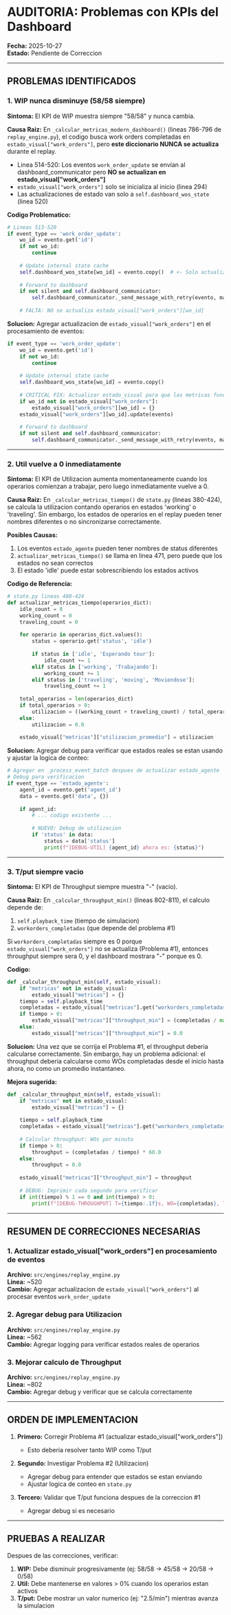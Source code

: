# AUDITORIA: Problemas con KPIs del Dashboard

**Fecha:** 2025-10-27  
**Estado:** Pendiente de Correccion

---

## PROBLEMAS IDENTIFICADOS

### 1. WIP nunca disminuye (58/58 siempre)

**Sintoma:** El KPI de WIP muestra siempre "58/58" y nunca cambia.

**Causa Raiz:**
En `_calcular_metricas_modern_dashboard()` (lineas 786-796 de `replay_engine.py`), el codigo busca work orders completadas en `estado_visual["work_orders"]`, pero **este diccionario NUNCA se actualiza** durante el replay.

- Linea 514-520: Los eventos `work_order_update` se envían al dashboard_communicator pero **NO se actualizan en estado_visual["work_orders"]**
- `estado_visual["work_orders"]` solo se inicializa al inicio (linea 294)
- Las actualizaciones de estado van solo a `self.dashboard_wos_state` (linea 520)

**Codigo Problematico:**
```python
# Lineas 513-520
if event_type == 'work_order_update':
    wo_id = evento.get('id')
    if not wo_id:
        continue
    
    # Update internal state cache
    self.dashboard_wos_state[wo_id] = evento.copy()  # <- Solo actualiza dashboard_wos_state
    
    # Forward to dashboard
    if not silent and self.dashboard_communicator:
        self.dashboard_communicator._send_message_with_retry(evento, max_retries=1, timeout=0.1)
        
    # FALTA: NO se actualiza estado_visual["work_orders"][wo_id]
```

**Solucion:**
Agregar actualizacion de `estado_visual["work_orders"]` en el procesamiento de eventos:

```python
if event_type == 'work_order_update':
    wo_id = evento.get('id')
    if not wo_id:
        continue
    
    # Update internal state cache
    self.dashboard_wos_state[wo_id] = evento.copy()
    
    # CRITICAL FIX: Actualizar estado_visual para que las metricas funcionen
    if wo_id not in estado_visual["work_orders"]:
        estado_visual["work_orders"][wo_id] = {}
    estado_visual["work_orders"][wo_id].update(evento)
    
    # Forward to dashboard
    if not silent and self.dashboard_communicator:
        self.dashboard_communicator._send_message_with_retry(evento, max_retries=1, timeout=0.1)
```

---

### 2. Util vuelve a 0 inmediatamente

**Sintoma:** El KPI de Utilizacion aumenta momentaneamente cuando los operarios comienzan a trabajar, pero luego inmediatamente vuelve a 0.

**Causa Raiz:**
En `_calcular_metricas_tiempo()` de `state.py` (lineas 380-424), se calcula la utilizacion contando operarios en estados 'working' o 'traveling'. Sin embargo, los estados de operarios en el replay pueden tener nombres diferentes o no sincronizarse correctamente.

**Posibles Causas:**
1. Los eventos `estado_agente` pueden tener nombres de status diferentes
2. `actualizar_metricas_tiempo()` se llama en linea 471, pero puede que los estados no sean correctos
3. El estado 'idle' puede estar sobrescribiendo los estados activos

**Codigo de Referencia:**
```python
# state.py lineas 400-424
def actualizar_metricas_tiempo(operarios_dict):
    idle_count = 0
    working_count = 0
    traveling_count = 0
    
    for operario in operarios_dict.values():
        status = operario.get('status', 'idle')
        
        if status in ['idle', 'Esperando tour']:
            idle_count += 1
        elif status in ['working', 'Trabajando']:
            working_count += 1
        elif status in ['traveling', 'moving', 'Moviendose']:
            traveling_count += 1
    
    total_operarios = len(operarios_dict)
    if total_operarios > 0:
        utilizacion = ((working_count + traveling_count) / total_operarios) * 100.0
    else:
        utilizacion = 0.0
    
    estado_visual["metricas"]["utilizacion_promedio"] = utilizacion
```

**Solucion:**
Agregar debug para verificar que estados reales se estan usando y ajustar la logica de conteo:

```python
# Agregar en _process_event_batch despues de actualizar estado_agente
# Debug para verificacion
if event_type == 'estado_agente':
    agent_id = evento.get('agent_id')
    data = evento.get('data', {})
    
    if agent_id:
        # ... codigo existente ...
        
        # NUEVO: Debug de utilizacion
        if 'status' in data:
            status = data['status']
            print(f"[DEBUG-UTIL] {agent_id} ahora es: {status}")
```

---

### 3. T/put siempre vacio

**Sintoma:** El KPI de Throughput siempre muestra "-" (vacio).

**Causa Raiz:**
En `_calcular_throughput_min()` (lineas 802-811), el calculo depende de:
1. `self.playback_time` (tiempo de simulacion)
2. `workorders_completadas` (que depende del problema #1)

Si `workorders_completadas` siempre es 0 porque `estado_visual["work_orders"]` no se actualiza (Problema #1), entonces throughput siempre sera 0, y el dashboard mostrara "-" porque es 0.

**Codigo:**
```python
def _calcular_throughput_min(self, estado_visual):
    if "metricas" not in estado_visual:
        estado_visual["metricas"] = {}
    tiempo = self.playback_time
    completadas = estado_visual["metricas"].get("workorders_completadas", 0)
    if tiempo > 0:
        estado_visual["metricas"]["throughput_min"] = (completadas / max(tiempo, 1e-6)) * 60.0
    else:
        estado_visual["metricas"]["throughput_min"] = 0.0
```

**Solucion:**
Una vez que se corrija el Problema #1, el throughput deberia calcularse correctamente. Sin embargo, hay un problema adicional: el throughput deberia calcularse como WOs completadas desde el inicio hasta ahora, no como un promedio instantaneo.

**Mejora sugerida:**
```python
def _calcular_throughput_min(self, estado_visual):
    if "metricas" not in estado_visual:
        estado_visual["metricas"] = {}
    
    tiempo = self.playback_time
    completadas = estado_visual["metricas"].get("workorders_completadas", 0)
    
    # Calcular throughput: WOs por minuto
    if tiempo > 0:
        throughput = (completadas / tiempo) * 60.0
    else:
        throughput = 0.0
    
    estado_visual["metricas"]["throughput_min"] = throughput
    
    # DEBUG: Imprimir cada segundo para verificar
    if int(tiempo) % 1 == 0 and int(tiempo) > 0:
        print(f"[DEBUG-THROUGHPUT] T={tiempo:.1f}s, WO={completadas}, T/put={throughput:.2f} WO/min")
```

---

## RESUMEN DE CORRECCIONES NECESARIAS

### 1. Actualizar estado_visual["work_orders"] en procesamiento de eventos
**Archivo:** `src/engines/replay_engine.py`  
**Linea:** ~520  
**Cambio:** Agregar actualizacion de `estado_visual["work_orders"]` al procesar eventos `work_order_update`

### 2. Agregar debug para Utilizacion
**Archivo:** `src/engines/replay_engine.py`  
**Linea:** ~562  
**Cambio:** Agregar logging para verificar estados reales de operarios

### 3. Mejorar calculo de Throughput
**Archivo:** `src/engines/replay_engine.py`  
**Linea:** ~802  
**Cambio:** Agregar debug y verificar que se calcula correctamente

---

## ORDEN DE IMPLEMENTACION

1. **Primero:** Corregir Problema #1 (actualizar estado_visual["work_orders"])
   - Esto deberia resolver tanto WIP como T/put

2. **Segundo:** Investigar Problema #2 (Utilizacion)
   - Agregar debug para entender que estados se estan enviando
   - Ajustar logica de conteo en `state.py`

3. **Tercero:** Validar que T/put funciona despues de la correccion #1
   - Agregar debug si es necesario

---

## PRUEBAS A REALIZAR

Despues de las correcciones, verificar:

1. **WIP:** Debe disminuir progresivamente (ej: 58/58 -> 45/58 -> 20/58 -> 0/58)
2. **Util:** Debe mantenerse en valores > 0% cuando los operarios estan activos
3. **T/put:** Debe mostrar un valor numerico (ej: "2.5/min") mientras avanza la simulacion
